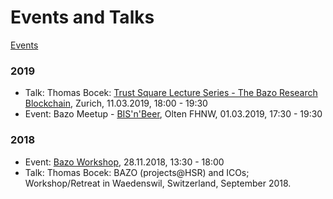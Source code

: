 # Events and Talks

<div class="button">

[Events](${path}/events)

</div>

### 2019

* Talk: Thomas Bocek: [Trust Square Lecture Series - The Bazo Research Blockchain](https://trustsquare.ch/en/events/view/905037164/trust-square-lecture-series---the-bazo-research-blockchain), Zurich, 11.03.2019, 18:00 - 19:30
* Event: Bazo Meetup - [BIS'n'Beer](https://www.meetup.com/BISnBeer/events/258521327/), Olten FHNW, 01.03.2019, 17:30 - 19:30

### 2018

* Event: [Bazo Workshop](events/bazo18.html), 28.11.2018, 13:30 - 18:00
* Talk: Thomas Bocek: BAZO (projects@HSR) and ICOs; Workshop/Retreat in Waedenswil, Switzerland, September 2018.